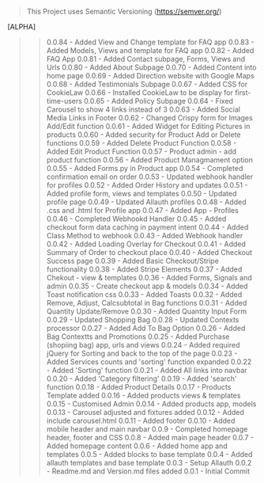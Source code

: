 >This Project uses Semantic Versioning (https://semver.org/)



[ALPHA]

>> 0.0.84 - Added View and Change template for FAQ app
>> 0.0.83 - Added Models, Views and template for FAQ app
>> 0.0.82 - Added FAQ  App
>> 0.0.81 - Added Contact subpage, Forms, Views and Urls
>> 0.0.80 - Added About Subpage
>> 0.0.70 - Added Content into home page
>> 0.0.69 - Added Direction website with Google Maps
>> 0.0.68 - Added Testimonials Subpage
>> 0.0.67 - Added CSS for CookieLaw
>> 0.0.66 - Installed CookieLaw to be display for first-time-users
>> 0.0.65 - Added Policy Subpage
>> 0.0.64 - Fixed Carousel to show 4 links instead of 3
>> 0.0.63 - Added Social Media Links in Footer
>> 0.0.62 - Changed Crispy form for Images Add/Edit function 
>> 0.0.61 - Added Widget for Editing Pictures in products
>> 0.0.60 - Added security for Product Add or Delete functions
>> 0.0.59 - Added Delete Product Function
>> 0.0.58 - Added Edit Product Function
>> 0.0.57 - Product admin - add product function
>> 0.0.56 - Added Product Managmament option
>> 0.0.55 - Added Forms.py in Product app 
>> 0.0.54 - Completed confirmation email on order 
>> 0.0.53 - Updated webhook handler for profiles
>> 0.0.52 - Added Order History and updates
>> 0.0.51 - Added profile form, views and templates
>> 0.0.50 - Updated profile page
>> 0.0.49 - Updated Allauth profiles
>> 0.0.48 - Added .css and .html for Profile app
>> 0.0.47 - Added App - Profiles
>> 0.0.46 - Completed Webhookd Handler
>> 0.0.45 - Added checkout form data caching in payment intent
>> 0.0.44 - Added Class Method to webhook
>> 0.0.43 - Added Webhook handler
>> 0.0.42 - Added Loading Overlay for Checkout
>> 0.0.41 - Added Summary of Order to checkout place
>> 0.0.40 - Added Checkout Success page
>> 0.0.39 - Added Basic Checkout/Stripe functionality
>> 0.0.38 - Added Stripe Elements
>> 0.0.37 - Added Chekout - view & templates
>> 0.0.36 - Added Forms, Signals and admin
>> 0.0.35 - Create checkout app & models
>> 0.0.34 - Added Toast notification css
>> 0.0.33 - Added Toasts
>> 0.0.32 - Added Remove, Adjust, Calcsubtotal in Bag functions
>> 0.0.31 - Added Quantity Update/Remove
>> 0.0.30 - Added Quantity Input Form 
>> 0.0.29 - Updated Shopping Bag
>> 0.0.28 - Updated Contexts processor
>> 0.0.27 - Added Add To Bag Option
>> 0.0.26 - Added Bag Contextts and Promotions 
>> 0.0.25 - Added Purchase (shopiing bag) app, urls and views
>> 0.0.24 - Added required jQuery for Sorting and back to the top of the page
>> 0.0.23 - Added Services counts and 'sorting' function expanded
>> 0.0.22 - Added 'Sorting' function
>> 0.0.21 - Added All links into navbar
>> 0.0.20 - Added 'Category filtering'
>> 0.0.19 - Added 'search' function
>> 0.0.18 - Added Product Details
>> 0.0.17 - Products Template added 
>> 0.0.16 - Added products views & templates
>> 0.0.15 - Customised Admin
>> 0.0.14 - Added products app, models
>> 0.0.13 - Carousel adjusted and fixtures added
>> 0.0.12 - Added include carousel.html
>> 0.0.11 - Added footer
>> 0.0.10 - Added mobile header and main navbar
>> 0.0.9 - Completed homepage header, footer and CSS
>> 0.0.8 - Added main page header
>> 0.0.7 - Added homepage content
>> 0.0.6 - Added home app and templates
>> 0.0.5 - Added blocks to base template
>> 0.0.4 - Added allauth templates and base template
>> 0.0.3 - Setup Allauth
>> 0.0.2 - Readme.md and Version.md files added
>> 0.0.1 - Initial Commit